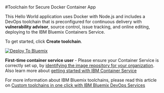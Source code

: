 #Toolchain for Secure Docker Container App

This Hello World application uses Docker with Node.js and includes a DevOps toolchain that is preconfigured for continuous delivery with **vulnerability advisor**, source control, issue tracking, and online editing, deploying to the IBM Bluemix Containers Service.

To get started, click **Create toolchain**.

[![Deploy To Bluemix](https://new-console.ng.bluemix.net/devops/graphics/create_toolchain_button.png)](https://new-console.ng.bluemix.net/devops/setup/deploy/?repository=https%3A//github.com/open-toolchain/secure-container-toolchain)

**First-time container service user** - Please ensure your Container Service is correctly set up, by [identifying the image repository for your organization](https://new-console.ng.bluemix.net/docs/containers/container_creating_ov.html#container_namespace). 
Also learn more about [getting started with IBM Container Service](https://new-console.ng.bluemix.net/docs/containers/container_gettingstarted_tutorial_lesson1.html#container_gettingstarted_tutorial_lesson_1)

For more information about IBM Bluemix toolchains, please read this article on [Custom toolchains in one click with IBM Bluemix DevOps Services](https://developer.ibm.com/devops-services/2016/06/16/open-toolchain-with-ibm-bluemix-devops-services/)
